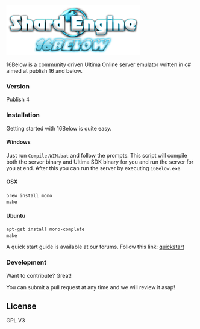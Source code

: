 ![alt text](Docs/images/16Below.png "16Below")

16Below is a community driven Ultima Online server emulator written in c# aimed at publish 16 and below.


### Version
Publish 4

### Installation

Getting started with 16Below is quite easy.

#### Windows
Just run `Compile.WIN.bat` and follow the prompts. This script will compile both the server binary and Ultima SDK binary for you and run the server for you at end. After this you can run the server by executing `16Below.exe`.

#### OSX
`brew install mono`  
`make`

#### Ubuntu
`apt-get install mono-complete`  
`make`

A quick start guide is available at our forums. Follow this link: [quickstart]

### Development

Want to contribute? Great!

You can submit a pull request at any time and we will review it asap!

License
----

GPL V3




   [16Below]: <https://shardengine.com/16Below>
   [quickstart]: <https://www.shardengine.com/tutorials/getting-started-with-16Below.2/>
